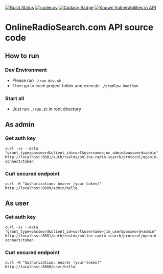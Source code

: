 [![Build Status](https://travis-ci.org/modestukasai/online-radio-search.svg?branch=master)](https://travis-ci.org/modestukasai/online-radio-search)
[![codecov](https://codecov.io/gh/modestukasai/online-radio-search/branch/master/graph/badge.svg)](https://codecov.io/gh/modestukasai/online-radio-search)
[![Codacy Badge](https://api.codacy.com/project/badge/Grade/49433a89024e4a0ca901bc26ad9b7418)](https://app.codacy.com/manual/modestukasai/online-radio-search?utm_source=github.com&utm_medium=referral&utm_content=modestukasai/online-radio-search&utm_campaign=Badge_Grade_Dashboard)
[![Known Vulnerabilities in API](https://snyk.io/test/github/modestukasai/online-radio-search/badge.svg?targetFile=api/build.gradle)](https://snyk.io/test/github/modestukasai/online-radio-search?targetFile=api/build.gradle)

# OnlineRadioSearch.com API source code

## How to run

### Dev Environment
* Please run `./run-dev.sh`
* Then go to each project folder and execute `./gradlew bootRun`

### Start all
* Just run `./run.sh` in root directory 

## As admin
### Get auth key
`curl -ss --data "grant_type=password&client_id=curl&username=joe_admin&password=admin" http://localhost:8081/auth/realms/online-radio-search/protocol/openid-connect/token`

### Curl secured endpoint
`curl -H "Authorization: bearer [your-token]" http://localhost:8080/admin/hello`

## As user
### Get auth key
`curl -ss --data "grant_type=password&client_id=curl&username=jim_user&password=admin" http://localhost:8081/auth/realms/online-radio-search/protocol/openid-connect/token`

### Curl secured endpoint
`curl -H "Authorization: bearer [your-token]" http://localhost:8080/user/hello`